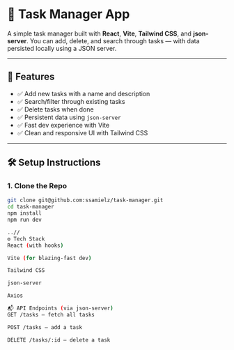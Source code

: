 # 📝 Task Manager App

A simple task manager built with **React**, **Vite**, **Tailwind CSS**, and **json-server**. You can add, delete, and search through tasks — with data persisted locally using a JSON server.

---

## 🚀 Features

- ✅ Add new tasks with a name and description
- ✅ Search/filter through existing tasks
- ✅ Delete tasks when done
- ✅ Persistent data using `json-server`
- ✅ Fast dev experience with Vite
- ✅ Clean and responsive UI with Tailwind CSS

---
## 🛠️ Setup Instructions

### 1. Clone the Repo

```bash
git clone git@github.com:ssamielz/task-manager.git
cd task-manager
npm install
npm run dev

..//
⚙️ Tech Stack
React (with hooks)

Vite (for blazing-fast dev)

Tailwind CSS

json-server

Axios

📬 API Endpoints (via json-server)
GET /tasks – fetch all tasks

POST /tasks – add a task

DELETE /tasks/:id – delete a task

